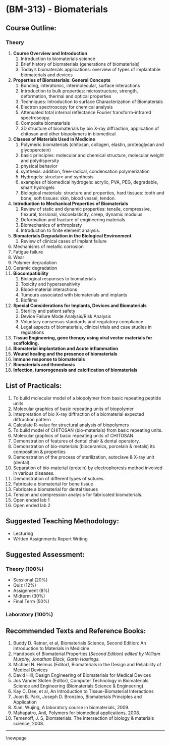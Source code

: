 # **(BM-313) - Biomaterials**

## **Course Outline:**
### **Theory**
1. **Course Overview and Introduction**
   1. Introduction to biomaterials science
   1. Brief history of biomaterials (generations of biomaterials)
   1. Today’s biomaterials applications: overview of types of implantable biomaterials and devices
1. **Properties of Biomaterials: General Concepts**
   1. Bonding, interatomic, intermolecular, surface interactions
   1. Introduction to bulk properties: microstructure, strength, deformation, thermal and optical properties
   1. Techniques: Introduction to surface Characterization of Biomaterials
   1. Electron spectroscopy for chemical analysis
   1. Attenuated total internal reflectance Fourier transform-infrared spectroscopy.
   1. Composite biomaterials
   1. 3D structure of biomaterials by bio X-ray diffraction, application of chitosan and other biopolymers in biomedical
1. **Classes of Materials Used in Medicine**
   1. Polymeric biomaterials (chitosan, collagen, elastin, proteoglycan and glycoperotein)
   1. basic principles: molecular and chemical structure, molecular weight and polydispersity
   1. physical behavior
   1. synthesis: addition, free-radical, condensation polymerization
   1. Hydrogels: structure and synthesis
   1. examples of biomedical hydrogels: acrylic, PVA, PEG, degradable, smart hydrogels
   1. Biological materials: structure and properties, hard tissues: tooth and bone, soft tissues: skin, blood vessel, tendon.
1. **Introduction to Mechanical Properties of Biomaterials**
   1. Review of static and dynamic properties: tensile, compressive, flexural, torsional, viscoelasticity, creep, dynamic modulus
   1. Deformation and fracture of engineering materials
   1. Biomechanics of arthroplasty
   1. Introduction to finite element analysis.
1. **Biomaterials Degradation in the Biological Environment**
   1. Review of clinical cases of implant failure
1. Mechanisms of metallic corrosion
1. Fatigue failure
1. Wear
1. Polymer degradation
1. Ceramic degradation
1. **Biocompatibility**
   1. Biological responses to biomaterials
   1. Toxicity and hypersensitivity
   1. Blood-material interactions
   1. Tumours associated with biomaterials and implants
   1. Biofilms
1. **Special Considerations for Implants, Devices and Biomaterials**
   1. Sterility and patient safety
   1. Device Failure Mode Analysis/Risk Analysis
   1. Voluntary consensus standards and regulatory compliance
   1. Legal aspects of biomaterials, clinical trials and case studies in regulations
1. **Tissue Engineering, gene therapy using viral vector materials for scaffolding.**
1. **Biomaterial implantation and Acute inflammation**
1. **Wound healing and the presence of biomaterials**
1. **Immune response to biomaterials**
1. **Biomaterials and thrombosis**
1. **Infection, tumorogenesis and calcification of biomaterials**

## **List of Practicals:**

1. To build molecular model of a biopolymer from basic repeating peptide units
1. Molecular graphics of basic repeating units of biopolymer
1. Interpretation of bio X-ray diffraction of a biomaterial expected diffraction pattern
1. Calculate R-value for structural analysis of biopolymers
1. To build model of CHITOSAN (bio-materials) from basic repeating units.
1. Molecular graphics of basic repeating units of CHITOSAN.
1. Demonstration of features of dental chair & dental operatory.
1. Demonstration of bio-materials (bioceramics, porcelain & metals) its composition & properties
1. Demonstration of the process of sterilization, autoclave & X-ray unit (dental).
1. Separation of bio-material (protein) by electrophoresis method involved in various diseases.
1. Demonstration of different types of sutures.
1. Fabricate a biomaterial for bone tissue
1. Fabricate a biomaterial for dental tissues
1. Tension and compression analysis for fabricated biomaterials.
1. Open ended lab 1
1. Open ended lab 2
   
## **Suggested Teaching Methodology:**

- Lecturing
- Written Assignments Report Writing

## **Suggested Assessment:**
### **Theory (100%)**

- Sessional (20%)
- Quiz (12%)
- Assignment (8%)
- Midterm (30%)
- Final Term (50%)

### **Laboratory (100%)**

## **Recommended Texts and Reference Books:**

1. Buddy D. Ratner, et al, Biomaterials Science, Second Edition: An Introduction to Materials in Medicine
1. Handbook of Biomaterial Properties (*Second Edition) edited by William Murphy, Jonathan Black, Garth Hastings.*
1. Michael N. Helmus (Editor), Biomaterials in the Design and Reliability of Medical Devices
1. David Hill, Design Engineering of Biomaterials for Medical Devices
1. Jos Vander Sloten (Editor), Computer Technology in Biomaterials Science and Engineering (Biomaterials Science & Engineering)
1. Kay C. Dee, et al, An Introduction to Tissue-Biomaterial Interactions
1. Joon B. Park, Joseph D. Bronzino, Biomaterials Principles and Application
1. Xian, Wujing, A laboratory course in biomaterials, 2009.
1. Mahapatro, Anil, Polymers for biomedical applications, 2008.
1. Temenoff, J. S, Biomaterials: The intersection of biology & materials science, 2008.

___
\newpage